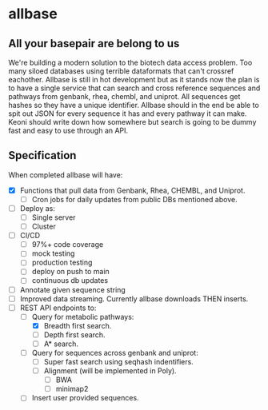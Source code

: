 # allbase

## All your basepair are belong to us

We're building a modern solution to the biotech data access problem. Too many siloed databases using terrible dataformats that can't crossref eachother. Allbase is still in hot development but as it stands now the plan is to have a single service that can search and cross reference sequences and pathways from genbank, rhea, chembl, and uniprot. All sequences get hashes so they have a unique identifier. Allbase should in the end be able to spit out JSON for every sequence it has and every pathway it can make. Keoni should write down how somewhere but search is going to be dummy fast and easy to use through an API.
## Specification
When completed allbase will have:

* [x] Functions that pull data from Genbank, Rhea, CHEMBL, and Uniprot.
  * [ ] Cron jobs for daily updates from public DBs mentioned above.
* [ ] Deploy as:
  * [ ] Single server
  * [ ] Cluster
* [ ] CI/CD
  * [ ] 97%+ code coverage
  * [ ] mock testing
  * [ ] production testing
  * [ ] deploy on push to main
  * [ ] continuous db updates
* [ ] Annotate given sequence string
* [ ] Improved data streaming. Currently allbase downloads THEN inserts.
* [ ] REST API endpoints to:
  * [ ] Query for metabolic pathways:
    * [x] Breadth first search.
    * [ ] Depth first search.
    * [ ] A* search.
  * [ ] Query for sequences across genbank and uniprot:
    * [ ] Super fast search using seqhash indentifiers.
    * [ ] Alignment (will be implemented in Poly).
      * [ ] BWA
      * [ ] minimap2
  * [ ] Insert user provided sequences.
